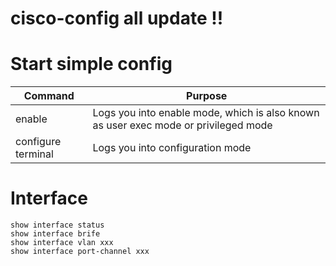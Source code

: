 # cisco-config all update !!


# Start simple config

| Command | 	Purpose |
| --- | --- |
| enable | Logs you into enable mode, which is also known as user exec mode or privileged mode |
| configure terminal | Logs you into configuration mode |


# Interface 

```
show interface status
show interface brife
show interface vlan xxx
show interface port-channel xxx
```

